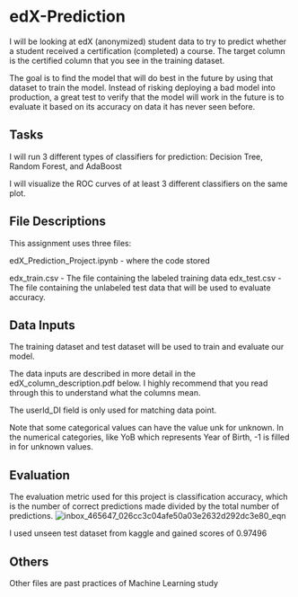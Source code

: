 # edX-Prediction
I will be looking at edX (anonymized) student data to try to predict whether a student received a certification (completed) a course. The target column is the certified column that you see in the training dataset.

The goal is to find the model that will do best in the future by using that dataset to train the model. Instead of risking deploying a bad model into production, a great test to verify that the model will work in the future is to evaluate it based on its accuracy on data it has never seen before.

## Tasks
I will run 3 different types of classifiers for prediction: Decision Tree, Random Forest, and AdaBoost

I will visualize the ROC curves of at least 3 different classifiers on the same plot. 

## File Descriptions
This assignment uses three files:

edX_Prediction_Project.ipynb - where the code stored

edx_train.csv - The file containing the labeled training data
edx_test.csv - The file containing the unlabeled test data that will be used to evaluate accuracy.


## Data Inputs
The training dataset and test dataset will be used to train and evaluate our model.

The data inputs are described in more detail in the edX_column_description.pdf below. I highly recommend that you read through this to understand what the columns mean.

The userId_DI field is only used for matching data point.

Note that some categorical values can have the value unk for unknown. In the numerical categories, like YoB which represents Year of Birth, -1 is filled in for unknown values.


## Evaluation
The evaluation metric used for this project is classification accuracy, which is the number of correct predictions made divided by the total number of predictions.
![inbox_465647_026cc3c04afe50a03e2632d292dc3e80_eqn](https://user-images.githubusercontent.com/46210430/149876725-8d77131a-798e-4243-b0e5-2d62c5a7cae7.png)

I used unseen test dataset from kaggle and gained scores of 0.97496

## Others

Other files are past practices of Machine Learning study

